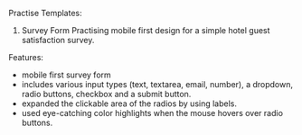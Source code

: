 Practise Templates:

1. Survey Form 
Practising mobile first design for a simple hotel guest satisfaction survey.

Features: 
- mobile first survey form
- includes various input types (text, textarea, email, number), a dropdown, radio buttons, checkbox and a submit button.
- expanded the clickable area of the radios by using labels. 
- used eye-catching color highlights when the mouse hovers over radio buttons.